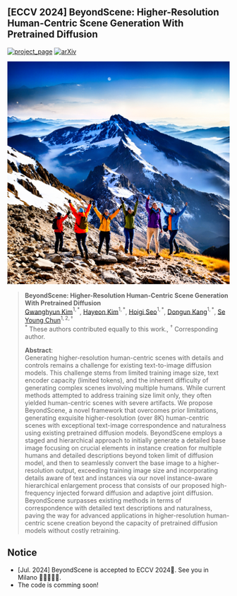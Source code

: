 ## [ECCV 2024] BeyondScene: Higher-Resolution Human-Centric Scene Generation With Pretrained Diffusion<br>

[![project_page](https://img.shields.io/badge/-project%20page-green)](https://janeyeon.github.io/beyond-scene/) [![arXiv](https://img.shields.io/badge/arXiv-2404.04544-red)](https://arxiv.org/abs/2404.04544) 

<p align="center">
  <img src="assets/8k_mountain.png"/>
</p> 


> **BeyondScene: Higher-Resolution Human-Centric Scene Generation With Pretrained Diffusion**<br>
> [Gwanghyun Kim](https://gwang-kim.github.io/)$^{1,*}$, [Hayeon Kim](https://github.com/janeyeon)$^{1,* }$, [Hoigi Seo](https://github.com/seohoiki3215)$^{1,*}$, [Dongun Kang](https://github.com/qkrtnskfk23)$^{1,* }$, [Se Young Chun](https://icl.snu.ac.kr/pi)$^{1,2,\dagger}$ <br>
> $^{* }$ These authors contributed equally to this work., $^{\dagger}$ Corresponding author.
> 
> 
>**Abstract**: <br>
Generating higher-resolution human-centric scenes with details and controls remains a challenge for existing text-to-image diffusion models. This challenge stems from limited training image size, text encoder capacity (limited tokens), and the inherent difficulty of generating complex scenes involving multiple humans. While current methods attempted to address training size limit only, they often yielded human-centric scenes with severe artifacts. We propose BeyondScene, a novel framework that overcomes prior limitations, generating exquisite higher-resolution (over 8K) human-centric scenes with exceptional text-image correspondence and naturalness using existing pretrained diffusion models. BeyondScene employs a staged and hierarchical approach to initially generate a detailed base image focusing on crucial elements in instance creation for multiple humans and detailed descriptions beyond token limit of diffusion model, and then to seamlessly convert the base image to a higher-resolution output, exceeding training image size and incorporating details aware of text and instances via our novel instance-aware hierarchical enlargement process that consists of our proposed high-frequency injected forward diffusion and adaptive joint diffusion. BeyondScene surpasses existing methods in terms of correspondence with detailed text descriptions and naturalness, paving the way for advanced applications in higher-resolution human-centric scene creation beyond the capacity of pretrained diffusion models without costly retraining.

## Notice 
- [Jul. 2024] BeyondScene is accepted to ECCV 2024🥳. See you in Milano 🏰🇮🇹🍝🍕.
- The code is comming soon!
